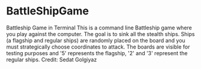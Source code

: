 # BattleShipGame
Battleship Game in Terminal This is a command line Battleship game where you play against the computer. The goal is to sink all the stealth ships. Ships (a flagship and regular ships) are randomly placed on the board and you must strategically choose coordinates to attack. The boards are visible for testing purposes and '5' represents the flagship, '2' and '3' represent the regular ships. Credit: Sedat Golgiyaz
